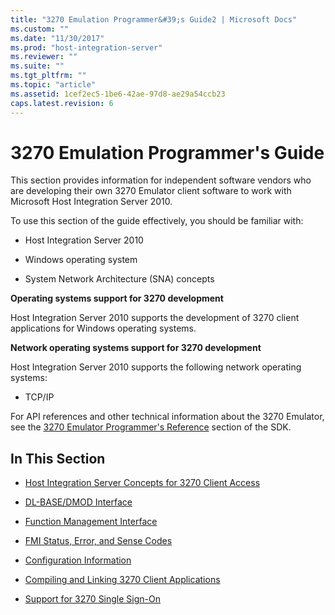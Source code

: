 ```yaml
---
title: "3270 Emulation Programmer&#39;s Guide2 | Microsoft Docs"
ms.custom: ""
ms.date: "11/30/2017"
ms.prod: "host-integration-server"
ms.reviewer: ""
ms.suite: ""
ms.tgt_pltfrm: ""
ms.topic: "article"
ms.assetid: 1cef2ec5-1be6-42ae-97d8-ae29a54ccb23
caps.latest.revision: 6
---
```

# 3270 Emulation Programmer&#39;s Guide
This section provides information for independent software vendors who are developing their own 3270 Emulator client software to work with Microsoft Host Integration Server 2010.  
  
 To use this section of the guide effectively, you should be familiar with:  
  
-   Host Integration Server 2010  
  
-   Windows operating system  
  
-   System Network Architecture (SNA) concepts  
  
 **Operating systems support for 3270 development**  
  
 Host Integration Server 2010 supports the development of 3270 client applications for Windows operating systems.  
  
 **Network operating systems support for 3270 development**  
  
 Host Integration Server 2010 supports the following network operating systems:  
  
-   TCP/IP  
  
 For API references and other technical information about the 3270 Emulator, see the [3270 Emulator Programmer's Reference](../HIS2010/3270-emulation-programmer-s-reference1.md) section of the SDK.  
  
## In This Section  
  
-   [Host Integration Server Concepts for 3270 Client Access](../HIS2010/host-integration-server-concepts-for-3270-client-access1.md)  
  
-   [DL-BASE/DMOD Interface](../HIS2010/dl-base-dmod-interface1.md)  
  
-   [Function Management Interface](../HIS2010/function-management-interface1.md)  
  
-   [FMI Status, Error, and Sense Codes](../HIS2010/fmi-status-error-and-sense-codes2.md)  
  
-   [Configuration Information](../HIS2010/configuration-information2.md)  
  
-   [Compiling and Linking 3270 Client Applications](../HIS2010/compiling-and-linking-3270-client-applications1.md)  
  
-   [Support for 3270 Single Sign-On](../HIS2010/support-for-3270-single-sign-on1.md)